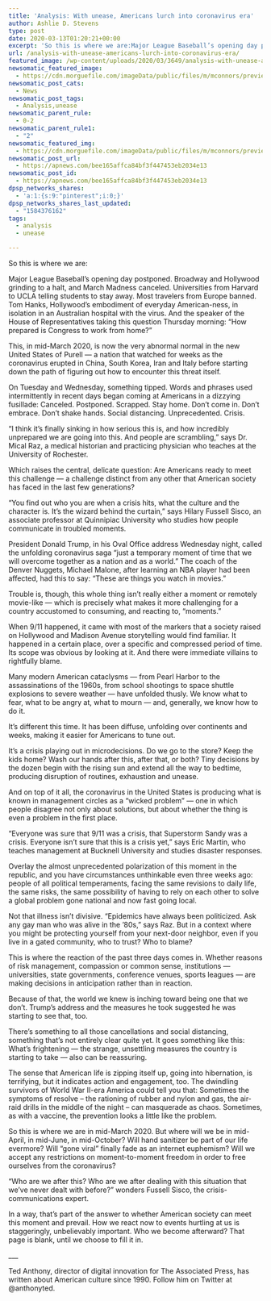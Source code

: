 ```yaml
---
title: 'Analysis: With unease, Americans lurch into coronavirus era'
author: Ashlie D. Stevens
type: post
date: 2020-03-13T01:20:21+00:00
excerpt: 'So this is where we are:Major League Baseball’s opening day postponed. Broadway and Hollywood grinding to a halt, and March Madness canceled. Universities from Harvard to UCLA telling students to stay away. Most travelers from Europe banned. Tom Hanks, Hollywood’s embodiment of everyday American-ness, in isolation in an Australian hospital with the virus. And the&hellip;'
url: /analysis-with-unease-americans-lurch-into-coronavirus-era/
featured_image: /wp-content/uploads/2020/03/3649/analysis-with-unease-americans-lurch-into-coronavirus-era.jpg
newsomatic_featured_image:
  - https://cdn.morguefile.com/imageData/public/files/m/mconnors/preview/fldr_2003_04_26/file000820281405.jpg
newsomatic_post_cats:
  - News
newsomatic_post_tags:
  - Analysis,unease
newsomatic_parent_rule:
  - 0-2
newsomatic_parent_rule1:
  - "2"
newsomatic_featured_img:
  - https://cdn.morguefile.com/imageData/public/files/m/mconnors/preview/fldr_2003_04_26/file000820281405.jpg
newsomatic_post_url:
  - https://apnews.com/bee165affca84bf3f447453eb2034e13
newsomatic_post_id:
  - https://apnews.com/bee165affca84bf3f447453eb2034e13
dpsp_networks_shares:
  - 'a:1:{s:9:"pinterest";i:0;}'
dpsp_networks_shares_last_updated:
  - "1584376162"
tags:
  - analysis
  - unease

---
```

<div class="Article" data-key="article">
  <p class="Component-root-0-2-77 Component-p-0-2-69">
    So this is where we are:
  </p>
  
  <p class="Component-root-0-2-77 Component-p-0-2-69">
    Major League Baseball’s opening day postponed. Broadway and Hollywood grinding to a halt, and March Madness canceled. Universities from Harvard to UCLA telling students to stay away. Most travelers from Europe banned. Tom Hanks, Hollywood’s embodiment of everyday American-ness, in isolation in an Australian hospital with the virus. And the speaker of the House of Representatives taking this question Thursday morning: “How prepared is Congress to work from home?”
  </p>
  
  <p class="Component-root-0-2-77 Component-p-0-2-69">
    This, in mid-March 2020, is now the very abnormal normal in the new United States of Purell — a nation that watched for weeks as the coronavirus erupted in China, South Korea, Iran and Italy before starting down the path of figuring out how to encounter this threat itself.
  </p>
  
  <div data-key="ad-placeholder" id="div-gpt-ad-1470255291270-0" class="DFPSlot Component-dfp-0-2-73 Component-ad-0-2-39">
  </div>
  
  <p class="Component-root-0-2-77 Component-p-0-2-69">
    On Tuesday and Wednesday, something tipped. Words and phrases used intermittently in recent days began coming at Americans in a dizzying fusillade: Canceled. Postponed. Scrapped. Stay home. Don’t come in. Don’t embrace. Don’t shake hands. Social distancing. Unprecedented. Crisis.
  </p>
  
  <p class="Component-root-0-2-77 Component-p-0-2-69">
    “I think it’s finally sinking in how serious this is, and how incredibly unprepared we are going into this. And people are scrambling,” says Dr. Mical Raz, a medical historian and practicing physician who teaches at the University of Rochester.
  </p>
  
  <p class="Component-root-0-2-77 Component-p-0-2-69">
    Which raises the central, delicate question: Are Americans ready to meet this challenge — a challenge distinct from any other that American society has faced in the last few generations?
  </p>
  
  <p class="Component-root-0-2-77 Component-p-0-2-69">
    “You find out who you are when a crisis hits, what the culture and the character is. It’s the wizard behind the curtain,” says Hilary Fussell Sisco, an associate professor at Quinnipiac University who studies how people communicate in troubled moments.
  </p>
  
  <p class="Component-root-0-2-77 Component-p-0-2-69">
    President Donald Trump, in his Oval Office address Wednesday night, called the unfolding coronavirus saga “just a temporary moment of time that we will overcome together as a nation and as a world.” The coach of the Denver Nuggets, Michael Malone, after learning an NBA player had been affected, had this to say: “These are things you watch in movies.”
  </p>
  
  <p class="Component-root-0-2-77 Component-p-0-2-69">
    Trouble is, though, this whole thing isn’t really either a moment or remotely movie-like — which is precisely what makes it more challenging for a country accustomed to consuming, and reacting to, “moments.”
  </p>
  
  <p class="Component-root-0-2-77 Component-p-0-2-69">
    When 9/11 happened, it came with most of the markers that a society raised on Hollywood and Madison Avenue storytelling would find familiar. It happened in a certain place, over a specific and compressed period of time. Its scope was obvious by looking at it. And there were immediate villains to rightfully blame.
  </p>
  
  <div data-key="ad-placeholder" id="div-gpt-ad-1470255291270-1" class="DFPSlot Component-dfp-0-2-73 Component-ad-0-2-39">
  </div>
  
  <p class="Component-root-0-2-77 Component-p-0-2-69">
    Many modern American cataclysms — from Pearl Harbor to the assassinations of the 1960s, from school shootings to space shuttle explosions to severe weather — have unfolded thusly. We know what to fear, what to be angry at, what to mourn — and, generally, we know how to do it.
  </p>
  
  <p class="Component-root-0-2-77 Component-p-0-2-69">
    It’s different this time. It has been diffuse, unfolding over continents and weeks, making it easier for Americans to tune out.
  </p>
  
  <p class="Component-root-0-2-77 Component-p-0-2-69">
    It’s a crisis playing out in microdecisions. Do we go to the store? Keep the kids home? Wash our hands after this, after that, or both? Tiny decisions by the dozen begin with the rising sun and extend all the way to bedtime, producing disruption of routines, exhaustion and unease.
  </p>
  
  <p class="Component-root-0-2-77 Component-p-0-2-69">
    And on top of it all, the coronavirus in the United States is producing what is known in management circles as a “wicked problem” — one in which people disagree not only about solutions, but about whether the thing is even a problem in the first place.
  </p>
  
  <p class="Component-root-0-2-77 Component-p-0-2-69">
    “Everyone was sure that 9/11 was a crisis, that Superstorm Sandy was a crisis. Everyone isn’t sure that this is a crisis yet,” says Eric Martin, who teaches management at Bucknell University and studies disaster responses.
  </p>
  
  <p class="Component-root-0-2-77 Component-p-0-2-69">
    Overlay the almost unprecedented polarization of this moment in the republic, and you have circumstances unthinkable even three weeks ago: people of all political temperaments, facing the same revisions to daily life, the same risks, the same possibility of having to rely on each other to solve a global problem gone national and now fast going local.
  </p>
  
  <p class="Component-root-0-2-77 Component-p-0-2-69">
    Not that illness isn’t divisive. “Epidemics have always been politicized. Ask any gay man who was alive in the ’80s,” says Raz. But in a context where you might be protecting yourself from your next-door neighbor, even if you live in a gated community, who to trust? Who to blame?
  </p>
  
  <p class="Component-root-0-2-77 Component-p-0-2-69">
    This is where the reaction of the past three days comes in. Whether reasons of risk management, compassion or common sense, institutions — universities, state governments, conference venues, sports leagues — are making decisions in anticipation rather than in reaction.
  </p>
  
  <p class="Component-root-0-2-77 Component-p-0-2-69">
    Because of that, the world we knew is inching toward being one that we don’t. Trump’s address and the measures he took suggested he was starting to see that, too.
  </p>
  
  <p class="Component-root-0-2-77 Component-p-0-2-69">
    There’s something to all those cancellations and social distancing, something that’s not entirely clear quite yet. It goes something like this: What’s frightening — the strange, unsettling measures the country is starting to take — also can be reassuring.
  </p>
  
  <p class="Component-root-0-2-77 Component-p-0-2-69">
    The sense that American life is zipping itself up, going into hibernation, is terrifying, but it indicates action and engagement, too. The dwindling survivors of World War II-era America could tell you that: Sometimes the symptoms of resolve – the rationing of rubber and nylon and gas, the air-raid drills in the middle of the night – can masquerade as chaos. Sometimes, as with a vaccine, the prevention looks a little like the problem.
  </p>
  
  <p class="Component-root-0-2-77 Component-p-0-2-69">
    So this is where we are in mid-March 2020. But where will we be in mid-April, in mid-June, in mid-October? Will hand sanitizer be part of our life evermore? Will “gone viral” finally fade as an internet euphemism? Will we accept any restrictions on moment-to-moment freedom in order to free ourselves from the coronavirus?
  </p>
  
  <p class="Component-root-0-2-77 Component-p-0-2-69">
    “Who are we after this? Who are we after dealing with this situation that we’ve never dealt with before?” wonders Fussell Sisco, the crisis-communications expert.
  </p>
  
  <p class="Component-root-0-2-77 Component-p-0-2-69">
    In a way, that’s part of the answer to whether American society can meet this moment and prevail. How we react now to events hurtling at us is staggeringly, unbelievably important. Who we become afterward? That page is blank, until we choose to fill it in.
  </p>
  
  <p class="Component-root-0-2-77 Component-p-0-2-69">
    ___
  </p>
  
  <p class="Component-root-0-2-77 Component-p-0-2-69">
    Ted Anthony, director of digital innovation for The Associated Press, has written about American culture since 1990. Follow him on Twitter at @anthonyted.
  </p>
</div>